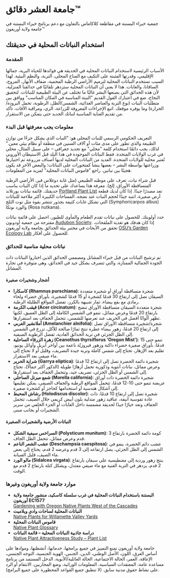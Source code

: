 # جامعة العشر دقائق™  
جمعية خبراء البستنة في مقاطعة كلاكاماس بالتعاون مع دعم برنامج خبراء البستنة في جامعة ولاية أوريغون™  

## استخدام النباتات المحلية في حديقتك  

### المقدمة  
الأسباب الرئيسية لاستخدام النباتات المحلية في الحديقة هي فوائدها للحياة البرية، جمالها الإقليمي، وقدرتها المثبتة على التكيف مع المناخ المحلي، التربة، والنظم البيئية. لهذا السبب نستخدم النباتات المحلية لترميم الأراضي الرطبة المحمية، ضفاف الأنهار، المروج، السافانا، والغابات. هذا لا يعني أن النباتات المحلية ستزدهر تلقائيًا في حدائقنا المنزلية، لأن هذه الحدائق التي يصنعها البشر غالبًا ما تختلف عن البيئة الطبيعية للنباتات. لتحقيق النجاح، ضع في اعتبارك القول القديم "النبتة المناسبة في المكان المناسب" ووافق بين متطلبات النبات (نوع التربة والعناصر الغذائية، الشمس/الظل، الرطوبة، تحمل البرودة/الحرارة) وما يوفره موقعك. اتبع الإجراءات المعروفة للزراعة، الري، ومراقبة الآفات. تأكد من تقديم العناية المناسبة لنباتك الجديد حتى يتمكن من الاستقرار.  

### معلومات يجب معرفتها قبل البدء  
التعريف الحكومي الرسمي للنبات المحلي هو: "النبات الذي يشكل جزءًا من توازن الطبيعة والذي تطور على مدى مئات أو آلاف السنين في منطقة أو نظام بيئي معين." لذلك، يجب دائمًا استخدام كلمة "محلي" مع تحديد جغرافي – على سبيل المثال، محلي في غرب الولايات المتحدة. فقط النباتات الموجودة في هذا البلد قبل الاستيطان الأوروبي تُعتبر محلية للولايات المتحدة. العديد من النباتات المحلية لديها أصناف مزروعة تم اختيارها وزراعتها بواسطة البشر – بعضها ينشأ كمتحورات على النباتات؛ والبعض الآخر قد يكون هجينًا بين نباتين. راجع "قاموس النباتات المحلية" لمزيد من المعلومات.  

قبل شراء نبات، تعرف على موطنه الطبيعي (مثل غابة دوغلاس فير، الأراضي الرطبة المتساقطة الأوراق، إلخ). معرفة هذا يساعدك على تحديد ما إذا كان النبات يناسب حديقتك. قائمة نباتات بورتلاند [Portland Plant List](https://www.portlandoregon.gov/citycode/article/322280) تعد مصدرًا جيدًا. إذا كان لديك قطعة أرض صغيرة، انتبه جيدًا لحجم النبات عند نضجه. المساحات الكبيرة أكثر ملاءمة للنباتات التي تشكل غابات كثيفة بجذور تنتشر بقوة مثل توت الثلج (Symphoricarpos albus) والورد نوتكا (Rosa nutkana).  

حدد أولويتك. للحصول على نباتات تقدم الطعام والمأوى للطيور، احصل على قائمة نباتات مقترحة من جمعية أودوبون [Audubon Society](https://www.audubon.org/native-plants). إذا كان هدفك هو تغذية الملقحات، تحقق من الأبحاث في مختبر بيئة الحدائق بجامعة ولاية أوريغون [OSU’s Garden Ecology Lab](http://blogs.oregonstate.edu/gardenecologylab/) للحصول على أفكار.  

### نباتات محلية مناسبة للحدائق  

تم ترشيح النباتات من قبل خبراء المشاتل ومصممي الحدائق الذين اختاروا النباتات ذات الجودة الجمالية الممتازة، والتي تتصرف بشكل جيد في الحدائق، وهي متوفرة في تجارة المشاتل.  

#### أشجار وشجيرات صغيرة  
- **كاسكارا (Rhamnus purschiana)**: شجرة متساقطة أوراق أو شجيرة متعددة السيقان تصل إلى ارتفاع 30 قدمًا كشجرة أو 15 قدمًا كشجيرة، بأوراق خضراء ولحاء رمادي مع بقع بيضاء، ثمار شبيهة بالكرز، تفضل المواقع الظليلة الرطبة.  
- **قيقب الكرمة (Acer circinatum)**: شجرة متعددة السيقان متساقطة الأوراق تنضج بارتفاع 20 قدمًا وعرض مماثل، تنمو في الشمس الكاملة إلى الظل العميق، لكنها تظهر ألوانًا أفضل في الخريف عند تعرضها للشمس، تتحمل الجفاف بعد استقرارها.  
- **أملانشير الغربي (Amelanchier alnifolia)**: شجرة/شجيرة متساقطة الأوراق تصل إلى ارتفاع 20 قدمًا، زهور بيضاء عطرة تنتج ثمارًا صالحة للأكل، تزرع في الشمس إلى الظل الجزئي في تربة الحدائق العادية، تفضل الرطوبة الصيفية.  
- **زهرة الزرقاء الساحلية (Ceanothus thyrsiflorus ‘Oregon Mist’)**: تنمو حتى 15 قدمًا، بأوراق صغيرة خضراء داكنة وزهور فيروزيّة ناعمة بين أواخر أبريل وأوائل يونيو، تقليم بعد الإزهار، تحتاج إلى شمس كاملة وتربة جيدة التصريف، وقليل أو لا تحتاج إلى ماء صيفي بعد الاستقرار.  
- **شرابة الحرير (Garrya eliptica)**: شجيرة دائمة الخضرة تصل إلى ارتفاع 12 قدمًا وعرض مماثل، نباتات أنثوية وذكورية تحمل أزهارًا طويلة (الذكور أكثر جمالًا)، تحتاج إلى الشمس أو الظل الجزئي، تصريف جيد، وتتحمل الجفاف بعد استقرارها.  
- **شمع ميرتل الساحلي (Morella california)**: شجيرة دائمة الخضرة ذات أوراق عريضة تنمو حتى 10-12 قدمًا، تتحمل المواقع الرطبة والجفاف الصيفي، يمكن تقليمها إلى أشكال هندسية أو استخدامها كحاجز أو كشجرة صغيرة.  
- **رشاش المحيط (Holodiscus discolor)**: شجيرة تصل إلى ارتفاع 10 قدمًا، ذات عادة تقوسية أنيقة، عناقيد زهور متدلية بلون أبيض كريمي خلال الصيف، تتحمل الجفاف وتعد خيارًا جيدًا لحديقة مشمسة داخل الغابات أو الجزء الخلفي من سرير الشجيرات أو بجانب مبنى.  

#### النباتات الأرضية والشجيرات الصغيرة  
- **السراخس سيفية الشكل (Polysticum munitum)**: كومة دائمة الخضرة بارتفاع 3 قدم وعرض مماثل، تتحمل الظل الجاف.  
- **عشب الشعر الناعم (Deschampsia caespitosa)**: عشب دائم الخضرة، ينمو في الشمس إلى الظل الجزئي، يصل ارتفاعه إلى 3 قدم وعرضه 2 قدم، يحتاج إلى بعض ماء الصيف، قليل الصيانة.  
- **مالو الورد (Sidalcea virgata)**: ينتج زهور وردية إلى مغنطيسية على سيقان بارتفاع 2 قدم، يزدهر في التربة الغنية مع ماء صيفي معتدل، ويشكل كتلة بارتفاع 2 قدم مع الوقت.  

### موارد جامعة ولاية أوريغون وغيرها  
- **البستنة باستخدام النباتات المحلية في غرب سلسلة كاسكيد، منشور جامعة ولاية أوريغون EC1577**  
[Gardening with Oregon Native Plants West of the Cascades](https://catalog.extension.oregonstate.edu/ec1577)  
- **النباتات المحلية لساحات وادي ويلاميت**  
[Native Plants for Willamette Valley Yards](https://www.oregonmetro.gov/native-plants-willamette-valley-yards-booklet)  
- **قاموس النباتات المحلية**  
[Native Plant Glossary](www.cmastergardeners.org)  
- **دراسة جاذبية النباتات المحلية – قائمة النباتات**  
[Native Plant Attractiveness Study – Plant List](www.cmastergardeners.org)  

جامعة ولاية أوريغون تمنع التمييز في جميع برامجها، خدماتها، أنشطتها، وموادها على أساس العرق، اللون، الأصل الوطني، الدين، الجنس، الهوية الجنسية، التوجه الجنسي، الإعاقة، العمر، الحالة الاجتماعية، الحالة العائلية/الأبوية، الدخل المستمد من برنامج مساعدة عامة، المعتقدات السياسية، المعلومات الوراثية، وضع المحاربين، الانتقام أو الرد على نشاط حقوق مدنية سابق. (لا تنطبق جميع القواعد المحظورة على جميع البرامج).